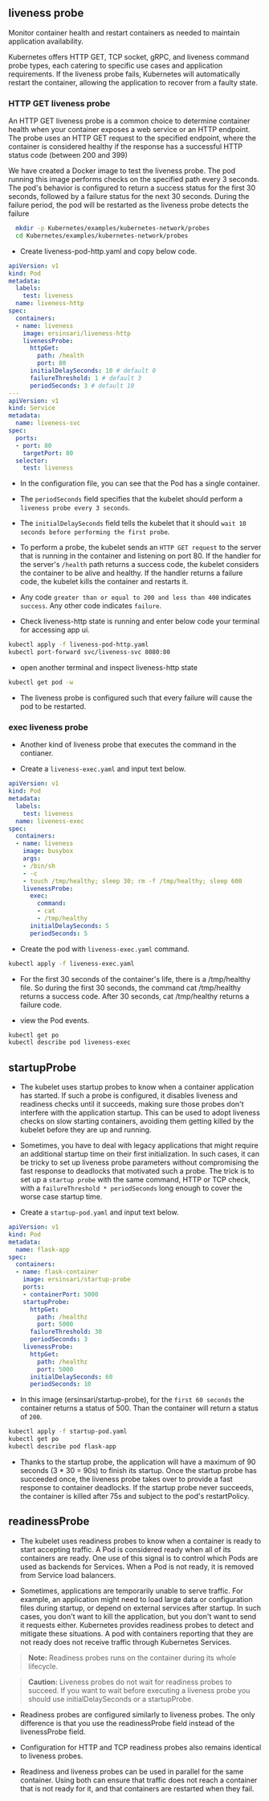 
## liveness probe

Monitor container health and restart containers as needed to maintain application availability.

Kubernetes offers HTTP GET, TCP socket, gRPC, and liveness command probe types, each catering to specific use cases and application requirements. If the liveness probe fails, Kubernetes will automatically restart the container, allowing the application to recover from a faulty state.

### HTTP GET liveness probe

An HTTP GET liveness probe is a common choice to determine container health when your container exposes a web service or an HTTP endpoint. The probe uses an HTTP GET request to the specified endpoint, where the container is considered healthy if the response has a successful HTTP status code (between 200 and 399)

We have created a Docker image to test the liveness probe. The pod running this image performs checks on the specified path every 3 seconds. The pod's behavior is configured to return a success status for the first 30 seconds, followed by a failure status for the next 30 seconds. During the failure period, the pod will be restarted as the liveness probe detects the failure
```bash
  mkdir -p Kubernetes/examples/kubernetes-network/probes
  cd Kubernetes/examples/kubernetes-network/probes
```

- Create liveness-pod-http.yaml and copy below code.

```yaml
apiVersion: v1
kind: Pod
metadata:
  labels:
    test: liveness
  name: liveness-http
spec:
  containers:
  - name: liveness
    image: ersinsari/liveness-http
    livenessProbe:
      httpGet:
        path: /health
        port: 80
      initialDelaySeconds: 10 # default 0
      failureThreshold: 1 # default 3
      periodSeconds: 3 # default 10
---
apiVersion: v1
kind: Service   
metadata:
  name: liveness-svc
spec:  
  ports:
  - port: 80
    targetPort: 80
  selector:
    test: liveness
```

- In the configuration file, you can see that the Pod has a single container. 

- The `periodSeconds` field specifies that the kubelet should perform a `liveness probe every 3 seconds`. 

- The `initialDelaySeconds` field tells the kubelet that it should `wait 10 seconds before performing the first probe`. 

- To perform a probe, the kubelet sends an `HTTP GET request` to the server that is running in the container and listening on port 80. If the handler for the server's `/health` path returns a success code, the kubelet considers the container to be alive and healthy. If the handler returns a failure code, the kubelet kills the container and restarts it.

- Any code `greater than or equal to 200 and less than 400` indicates `success`. Any other code indicates `failure`.

- Check liveness-http state is running and enter below code your terminal for accessing app ui.


```bash
kubectl apply -f liveness-pod-http.yaml
kubectl port-forward svc/liveness-svc 8080:80
```

- open another terminal and inspect liveness-http state 

```bash
kubectl get pod -w
```

- The liveness probe is configured such that every failure will cause the pod to be restarted.

### exec liveness probe

- Another kind of liveness probe that executes the command in the contianer.

- Create a `liveness-exec.yaml` and input text below.

```yaml
apiVersion: v1
kind: Pod
metadata:
  labels:
    test: liveness
  name: liveness-exec
spec:
  containers:
  - name: liveness
    image: busybox
    args:
    - /bin/sh
    - -c
    - touch /tmp/healthy; sleep 30; rm -f /tmp/healthy; sleep 600
    livenessProbe:
      exec:
        command:
        - cat
        - /tmp/healthy
      initialDelaySeconds: 5
      periodSeconds: 5
```

- Create the pod with `liveness-exec.yaml` command.

```bash
kubectl apply -f liveness-exec.yaml
```

- For the first 30 seconds of the container's life, there is a /tmp/healthy file. So during the first 30 seconds, the command cat /tmp/healthy returns a success code. After 30 seconds, cat /tmp/healthy returns a failure code.

- view the Pod events.

```bash
kubectl get po
kubectl describe pod liveness-exec
```

## startupProbe

- The kubelet uses startup probes to know when a container application has started. If such a probe is configured, it disables liveness and readiness checks until it succeeds, making sure those probes don't interfere with the application startup. This can be used to adopt liveness checks on slow starting containers, avoiding them getting killed by the kubelet before they are up and running.

- Sometimes, you have to deal with legacy applications that might require an additional startup time on their first initialization. In such cases, it can be tricky to set up liveness probe parameters without compromising the fast response to deadlocks that motivated such a probe. The trick is to set up a `startup probe` with the same command, HTTP or TCP check, with a `failureThreshold * periodSeconds` long enough to cover the worse case startup time.

- Create a `startup-pod.yaml` and input text below.

```yaml
apiVersion: v1
kind: Pod
metadata:
  name: flask-app
spec:
  containers:
  - name: flask-container
    image: ersinsari/startup-probe
    ports:
    - containerPort: 5000
    startupProbe:
      httpGet:
        path: /healthz
        port: 5000
      failureThreshold: 30
      periodSeconds: 3
    livenessProbe:
      httpGet:
        path: /healthz
        port: 5000
      initialDelaySeconds: 60
      periodSeconds: 10
```

- In this image (ersinsari/startup-probe), for the `first 60 seconds` the container returns a status of 500. Than the container will return a status of `200`. 

```bash
kubectl apply -f startup-pod.yaml
kubectl get po
kubectl describe pod flask-app
```

- Thanks to the startup probe, the application will have a maximum of 90 seconds (3 * 30 = 90s) to finish its startup. Once the startup probe has succeeded once, the liveness probe takes over to provide a fast response to container deadlocks. If the startup probe never succeeds, the container is killed after 75s and subject to the pod's restartPolicy.

## readinessProbe

- The kubelet uses readiness probes to know when a container is ready to start accepting traffic. A Pod is considered ready when all of its containers are ready. One use of this signal is to control which Pods are used as backends for Services. When a Pod is not ready, it is removed from Service load balancers.

- Sometimes, applications are temporarily unable to serve traffic. For example, an application might need to load large data or configuration files during startup, or depend on external services after startup. In such cases, you don't want to kill the application, but you don't want to send it requests either. Kubernetes provides readiness probes to detect and mitigate these situations. A pod with containers reporting that they are not ready does not receive traffic through Kubernetes Services.

> **Note:** Readiness probes runs on the container during its whole lifecycle.

> **Caution:** Liveness probes do not wait for readiness probes to succeed. If you want to wait before executing a liveness probe you should use initialDelaySeconds or a startupProbe.

- Readiness probes are configured similarly to liveness probes. The only difference is that you use the readinessProbe field instead of the livenessProbe field.

- Configuration for HTTP and TCP readiness probes also remains identical to liveness probes.

- Readiness and liveness probes can be used in parallel for the same container. Using both can ensure that traffic does not reach a container that is not ready for it, and that containers are restarted when they fail.